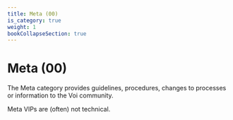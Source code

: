 ```yaml
---
title: Meta (00)
is_category: true
weight: 1
bookCollapseSection: true
---
```


# Meta (00)

The Meta category provides guidelines, procedures, changes to processes or information to the Voi community.

Meta VIPs are (often) not technical.

